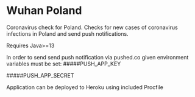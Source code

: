 # Wuhan Poland
Coronavirus check for Poland.
Checks for new cases of coronavirus infections in Poland and send push notifications.

Requires Java>=13

In order to send send push notification via pushed.co given environment variables must be set:
#####PUSH_APP_KEY

#####PUSH_APP_SECRET

Application can be deployed to Heroku using included Procfile
